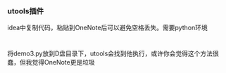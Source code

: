 ### utools插件
idea中复制代码，粘贴到OneNote后可以避免空格丢失。需要python环境
#
将demo3.py放到D盘目录下，utools会找到他执行，或许你会觉得这个方法很蠢，但我觉得OneNote更是垃圾